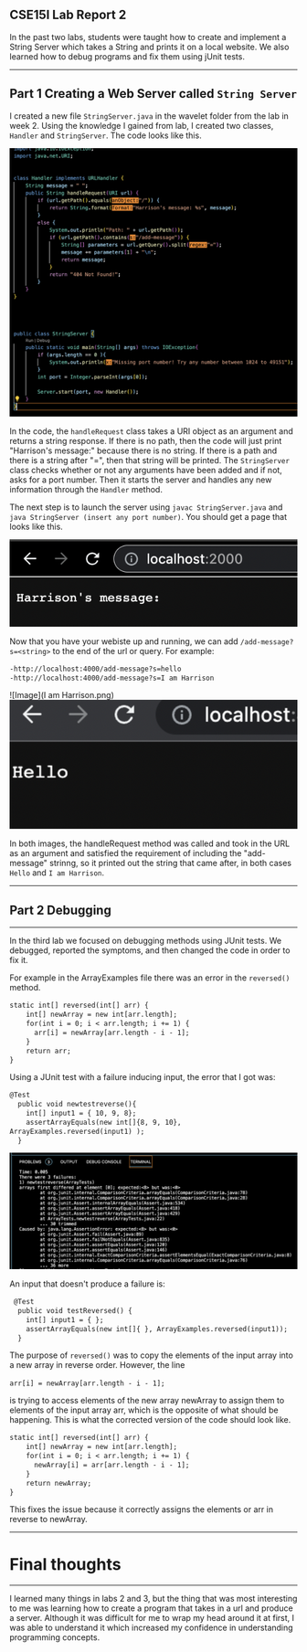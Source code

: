 CSE15l Lab Report 2
---
In the past two labs, students were taught how to create and implement a String Server which takes a String and prints it on a local website. We also learned how to debug programs and fix them using jUnit tests. 

---
Part 1 Creating a Web Server called `String Server`
---
I created a new file `StringServer.java` in the wavelet folder from the lab in week 2. Using the knowledge I gained from lab, I created two classes, `Handler` and `StringServer`. The code looks like this. 

![Image](StringServercode.png)

In the code, the `handleRequest` class takes a URI object as an argument and returns a string response. If there is no path, then the code will just print "Harrison's message:" because there is no string. If there is a path and there is a string after "=", then that string will be printed. The `StringServer` class checks whether or not any arguments have been added and if not, asks for a port number. Then it starts the server and handles any new information through the `Handler` method.

The next step is to launch the server using `javac StringServer.java` and `java StringServer (insert any port number)`. You should get a page that looks like this. 


![Image](Websiteserver.png)

Now that you have your webiste up and running, we can add `/add-message?s=<string>` to the end of the url or query.
For example:

```
-http://localhost:4000/add-message?s=hello
-http://localhost:4000/add-message?s=I am Harrison
```

![Image](I am Harrison.png)
![Image](Hello.png)

In both images, the handleRequest method was called and took in the URL as an argument and satisfied the requirement of including the "add-message" strinng, so it printed out the string that came after, in both cases `Hello` and `I am Harrison`.

---
## Part 2 Debugging
---

In the third lab we focused on debugging methods using JUnit tests. We debugged, reported the symptoms, and then changed the code in order to fix it. 

For example in the ArrayExamples file there was an error in the `reversed()` method. 


```
static int[] reversed(int[] arr) {
    int[] newArray = new int[arr.length];
    for(int i = 0; i < arr.length; i += 1) {
      arr[i] = newArray[arr.length - i - 1];
    }
    return arr;
}
```


Using a JUnit test with a failure inducing input, the error that I got was:


```
@Test
  public void newtestreverse(){
    int[] input1 = { 10, 9, 8};
    assertArrayEquals(new int[]{8, 9, 10}, ArrayExamples.reversed(input1) );
  }
 ```
 
 
 ![Image](Assertest.png)
 
 
An input that doesn't produce a failure is:


```
 @Test
  public void testReversed() {
    int[] input1 = { };
    assertArrayEquals(new int[]{ }, ArrayExamples.reversed(input1));
  }
 ```
 
The purpose of `reversed()` was to copy the elements of the input array into a new array in reverse order. However, the line 

```arr[i] = newArray[arr.length - i - 1];``` 

is trying to access elements of the new array newArray to assign them to elements of the input array arr, which is the opposite of what should be happening. This is what the corrected version of the code should look like. 

```
static int[] reversed(int[] arr) {
    int[] newArray = new int[arr.length];
    for(int i = 0; i < arr.length; i += 1) {
      newArray[i] = arr[arr.length - i - 1];
    }
    return newArray;
}
```

This fixes the issue because it correctly assigns the elements or arr in reverse to newArray.

---
# Final thoughts
---

I learned many things in labs 2 and 3, but the thing that was most interesting to me was learning how to create a program that takes in a url and produce a server. Although it was difficult for me to wrap my head around it at first, I was able to understand it which increased my confidence in understanding programming concepts. 
 
